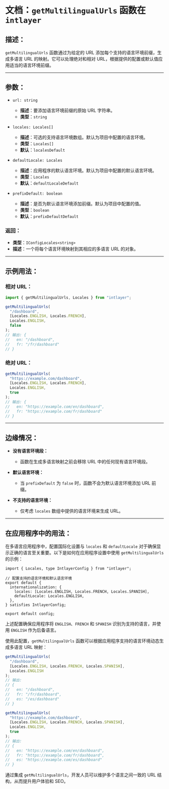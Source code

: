 # 文档：`getMultilingualUrls` 函数在 `intlayer`

## 描述：

`getMultilingualUrls` 函数通过为给定的 URL 添加每个支持的语言环境前缀，生成多语言 URL 的映射。它可以处理绝对和相对 URL，根据提供的配置或默认值应用适当的语言环境前缀。

---

## 参数：

- `url: string`

  - **描述**：要添加语言环境前缀的原始 URL 字符串。
  - **类型**：`string`

- `locales: Locales[]`

  - **描述**：可选的支持语言环境数组。默认为项目中配置的语言环境。
  - **类型**：`Locales[]`
  - **默认**：`localesDefault`

- `defaultLocale: Locales`

  - **描述**：应用程序的默认语言环境。默认为项目中配置的默认语言环境。
  - **类型**：`Locales`
  - **默认**：`defaultLocaleDefault`

- `prefixDefault: boolean`
  - **描述**：是否为默认语言环境添加前缀。默认为项目中配置的值。
  - **类型**：`boolean`
  - **默认**：`prefixDefaultDefault`

### 返回：

- **类型**：`IConfigLocales<string>`
- **描述**：一个将每个语言环境映射到其相应的多语言 URL 的对象。

---

## 示例用法：

### 相对 URL：

```typescript
import { getMultilingualUrls, Locales } from "intlayer";

getMultilingualUrls(
  "/dashboard",
  [Locales.ENGLISH, Locales.FRENCH],
  Locales.ENGLISH,
  false
);
// 输出: {
//   en: "/dashboard",
//   fr: "/fr/dashboard"
// }
```

### 绝对 URL：

```typescript
getMultilingualUrls(
  "https://example.com/dashboard",
  [Locales.ENGLISH, Locales.FRENCH],
  Locales.ENGLISH,
  true
);
// 输出: {
//   en: "https://example.com/en/dashboard",
//   fr: "https://example.com/fr/dashboard"
// }
```

---

## 边缘情况：

- **没有语言环境段：**

  - 函数在生成多语言映射之前会移除 URL 中的任何现有语言环境段。

- **默认语言环境：**

  - 当 `prefixDefault` 为 `false` 时，函数不会为默认语言环境添加 URL 前缀。

- **不支持的语言环境：**
  - 仅考虑 `locales` 数组中提供的语言环境来生成 URL。

---

## 在应用程序中的用法：

在多语言应用程序中，配置国际化设置与 `locales` 和 `defaultLocale` 对于确保显示正确的语言至关重要。以下是如何在应用程序设置中使用 `getMultilingualUrls` 的示例：

```tsx
import { Locales, type IntlayerConfig } from "intlayer";

// 配置支持的语言环境和默认语言环境
export default {
  internationalization: {
    locales: [Locales.ENGLISH, Locales.FRENCH, Locales.SPANISH],
    defaultLocale: Locales.ENGLISH,
  },
} satisfies IntlayerConfig;

export default config;
```

上述配置确保应用程序将 `ENGLISH`、`FRENCH` 和 `SPANISH` 识别为支持的语言，并使用 `ENGLISH` 作为后备语言。

使用此配置，`getMultilingualUrls` 函数可以根据应用程序支持的语言环境动态生成多语言 URL 映射：

```typescript
getMultilingualUrls(
  "/dashboard",
  [Locales.ENGLISH, Locales.FRENCH, Locales.SPANISH],
  Locales.ENGLISH
);
// 输出:
// {
//   en: "/dashboard",
//   fr: "/fr/dashboard",
//   es: "/es/dashboard"
// }

getMultilingualUrls(
  "https://example.com/dashboard",
  [Locales.ENGLISH, Locales.FRENCH, Locales.SPANISH],
  Locales.ENGLISH,
  true
);
// 输出:
// {
//   en: "https://example.com/en/dashboard",
//   fr: "https://example.com/fr/dashboard",
//   es: "https://example.com/es/dashboard"
// }
```

通过集成 `getMultilingualUrls`，开发人员可以维护多个语言之间一致的 URL 结构，从而提升用户体验和 SEO。
